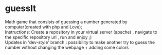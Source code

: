 # guessIt
Math game that consists of guessing a number generated by computer(created with php and Love);<br>
Instructions:
Create a repository in your virtual server (apache) , navigate to the specific repository url , run and enjoy ;)
<br>
Updates in 'dev-style' branch : possibility to make another try to guess the number without changing the webpage + adding some colors
